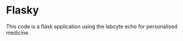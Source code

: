 Flasky
======

This code is a flask application using the labcyte echo for personalised medicine.




